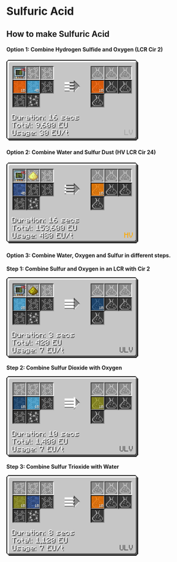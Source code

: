 # Sulfuric Acid

## How to make Sulfuric Acid

#### Option 1: Combine Hydrogen Sulfide and Oxygen (LCR Cir 2)

![hso](H2SO4_img/large_chemical_reactor_sulfuric_acid_from_sulfide.png)

#### Option 2: Combine Water and Sulfur Dust <hv>(HV LCR Cir 24)</hv>

![sh2o](H2SO4_img/large_chemical_reactor_sulfuric_acid_from_sulfur.png)

#### Option 3: Combine Water, Oxygen and Sulfur in different steps.

**Step 1: Combine Sulfur and Oxygen in an LCR with Cir 2**

![](H2SO4_img/large_chemical_reactor_sulfur_dioxide_from_sulfur.png)


**Step 2: Combine Sulfur Dioxide with Oxygen**

![](H2SO4_img/large_chemical_reactor_sulfur_trioxide.png)

**Step 3: Combine Sulfur Trioxide with Water**

![](H2SO4_img/large_chemical_reactor_sulfuric_acid_from_trioxide.png)